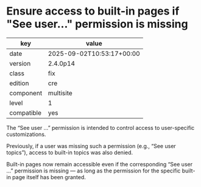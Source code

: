 [//]: # (werk v2)
# Ensure access to built-in pages if "See user..." permission is missing

key        | value
---------- | ---
date       | 2025-09-02T10:53:17+00:00
version    | 2.4.0p14
class      | fix
edition    | cre
component  | multisite
level      | 1
compatible | yes

The “See user …” permission is intended to control access to user-specific
customizations.

Previously, if a user was missing such a permission (e.g., “See user topics”),
access to built-in topics was also denied.

Built-in pages now remain accessible even if the corresponding
“See user …” permission is missing — as long as the permission for the specific
built-in page itself has been granted.
